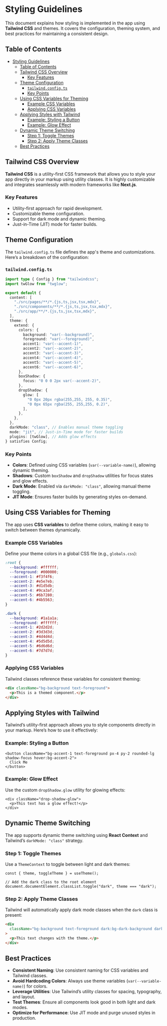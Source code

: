 # Styling Guidelines

This document explains how styling is implemented in the app using **Tailwind CSS** and themes. It covers the configuration, theming system, and best practices for maintaining a consistent design.

## Table of Contents

- [Styling Guidelines](#styling-guidelines)
  - [Table of Contents](#table-of-contents)
  - [Tailwind CSS Overview](#tailwind-css-overview)
    - [Key Features](#key-features)
  - [Theme Configuration](#theme-configuration)
    - [`tailwind.config.ts`](#tailwindconfigts)
    - [Key Points](#key-points)
  - [Using CSS Variables for Theming](#using-css-variables-for-theming)
    - [Example CSS Variables](#example-css-variables)
    - [Applying CSS Variables](#applying-css-variables)
  - [Applying Styles with Tailwind](#applying-styles-with-tailwind)
    - [Example: Styling a Button](#example-styling-a-button)
    - [Example: Glow Effect](#example-glow-effect)
  - [Dynamic Theme Switching](#dynamic-theme-switching)
    - [Step 1: Toggle Themes](#step-1-toggle-themes)
    - [Step 2: Apply Theme Classes](#step-2-apply-theme-classes)
  - [Best Practices](#best-practices)

## Tailwind CSS Overview

**Tailwind CSS** is a utility-first CSS framework that allows you to style your app directly in your markup using utility classes. It is highly customizable and integrates seamlessly with modern frameworks like **Next.js**.

### Key Features

- Utility-first approach for rapid development.
- Customizable theme configuration.
- Support for dark mode and dynamic theming.
- Just-in-Time (JIT) mode for faster builds.

## Theme Configuration

The `tailwind.config.ts` file defines the app's theme and customizations. Here’s a breakdown of the configuration:

### `tailwind.config.ts`

```typescript
import type { Config } from "tailwindcss";
import twGlow from "twglow";

export default {
  content: [
    "./src/pages/**/*.{js,ts,jsx,tsx,mdx}",
    "./src/components/**/*.{js,ts,jsx,tsx,mdx}",
    "./src/app/**/*.{js,ts,jsx,tsx,mdx}",
  ],
  theme: {
    extend: {
      colors: {
        background: "var(--background)",
        foreground: "var(--foreground)",
        accent1: "var(--accent-1)",
        accent2: "var(--accent-2)",
        accent3: "var(--accent-3)",
        accent4: "var(--accent-4)",
        accent5: "var(--accent-5)",
        accent6: "var(--accent-6)",
      },
      boxShadow: {
        focus: "0 0 0 2px var(--accent-2)",
      },
      dropShadow: {
        glow: [
          "0 0px 20px rgba(255,255, 255, 0.35)",
          "0 0px 65px rgba(255, 255,255, 0.2)",
        ],
      },
    },
  },
  darkMode: "class", // Enables manual theme toggling
  mode: "jit", // Just-in-Time mode for faster builds
  plugins: [twGlow], // Adds glow effects
} satisfies Config;
```

### Key Points

- **Colors**: Defined using CSS variables (`var(--variable-name)`), allowing dynamic theming.
- **Shadows**: Custom `boxShadow` and `dropShadow` utilities for focus states and glow effects.
- **Dark Mode**: Enabled via `darkMode: "class"`, allowing manual theme toggling.
- **JIT Mode**: Ensures faster builds by generating styles on-demand.

## Using CSS Variables for Theming

The app uses **CSS variables** to define theme colors, making it easy to switch between themes dynamically.

### Example CSS Variables

Define your theme colors in a global CSS file (e.g., `globals.css`):

```css
:root {
  --background: #ffffff;
  --foreground: #000000;
  --accent-1: #f3f4f6;
  --accent-2: #e5e7eb;
  --accent-3: #d1d5db;
  --accent-4: #9ca3af;
  --accent-5: #6b7280;
  --accent-6: #4b5563;
}

.dark {
  --background: #1a1a1a;
  --foreground: #ffffff;
  --accent-1: #2d2d2d;
  --accent-2: #3d3d3d;
  --accent-3: #4d4d4d;
  --accent-4: #5d5d5d;
  --accent-5: #6d6d6d;
  --accent-6: #7d7d7d;
}
```

### Applying CSS Variables

Tailwind classes reference these variables for consistent theming:

```html
<div className="bg-background text-foreground">
  <p>This is a themed component.</p>
</div>
```

## Applying Styles with Tailwind

Tailwind’s utility-first approach allows you to style components directly in your markup. Here’s how to use it effectively:

### Example: Styling a Button

```tsx
<button className="bg-accent-1 text-foreground px-4 py-2 rounded-lg shadow-focus hover:bg-accent-2">
  Click Me
</button>
```

### Example: Glow Effect

Use the custom `dropShadow.glow` utility for glowing effects:

```tsx
<div className="drop-shadow-glow">
  <p>This text has a glow effect!</p>
</div>
```

## Dynamic Theme Switching

The app supports dynamic theme switching using **React Context** and Tailwind’s `darkMode: "class"` strategy.

### Step 1: Toggle Themes

Use a `ThemeContext` to toggle between light and dark themes:

```tsx
const { theme, toggleTheme } = useTheme();

// Add the dark class to the root element
document.documentElement.classList.toggle("dark", theme === "dark");
```

### Step 2: Apply Theme Classes

Tailwind will automatically apply dark mode classes when the `dark` class is present:

```html
<div
  className="bg-background text-foreground dark:bg-dark-background dark:text-dark-foreground"
>
  <p>This text changes with the theme.</p>
</div>
```

## Best Practices

- **Consistent Naming**: Use consistent naming for CSS variables and Tailwind classes.
- **Avoid Hardcoding Colors**: Always use theme variables (`var(--variable-name)`) for colors.
- **Leverage Utilities**: Use Tailwind’s utility classes for spacing, typography, and layout.
- **Test Themes**: Ensure all components look good in both light and dark modes.
- **Optimize for Performance**: Use JIT mode and purge unused styles in production.

